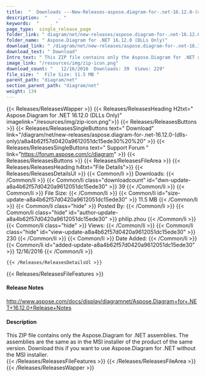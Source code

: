 ```yaml
---
title:  "  Downloads ---New-Releases-aspose.diagram-for-.net-16.12.0-(dlls-only) . " 
description:  "    . " 
keywords:  "    . " 
page_type:  single_release_page
folder_link: " diagram/net/new-releases/aspose.diagram-for-.net-16.12.0-(dlls-only)/"
folder_name: " Aspose.Diagram for .NET 16.12.0 (DLLs Only)"
download_link: " /diagram/net/new-releases/aspose.diagram-for-.net-16.12.0-(dlls-only)/a8a4b62f57d0420a9612051dc15ede30"
download_text: " Download"
Intro_text: " This ZIP file contains only the Aspose.Diagram for .NET assemblies. The assembli..."
image_link: "/resources/img/zip-icon.png"
download_count: "   12/16/2016  Downloads: 39  Views: 229"
file_size: "  File Size: 11.5 MB "
parent_path: "diagram/net"
section_parent_path: "diagram/net"
weight: 134 
---
```


{{< Releases/ReleasesWapper >}}
  {{< Releases/ReleasesHeading H2txt=" Aspose.Diagram for .NET 16.12.0 (DLLs Only)" imagelink="/resources/img/zip-icon.png">}}
  {{< Releases/ReleasesButtons >}}
    {{< Releases/ReleasesSingleButtons text=" Download" link="/diagram/net/new-releases/aspose.diagram-for-.net-16.12.0-(dlls-only)/a8a4b62f57d0420a9612051dc15ede30%20%20" >}}
    {{< Releases/ReleasesSingleButtons text=" Support Forum " link="https://forum.aspose.com/c/diagram" >}}
  {{< Releases/ReleasesButtons >}}
  {{< Releases/ReleasesFileArea >}}
    {{< Releases/ReleasesHeading h4txt="File Details">}}
    {{< Releases/ReleasesDetailsUl >}}
            {{< Common/li  >}} Downloads: {{< /Common/li >}} 
      {{< Common/li class="downloadcount" id="dwn-update-a8a4b62f57d0420a9612051dc15ede30" >}} 39 {{< /Common/li >}} 
      {{< Common/li  >}} File Size: {{< /Common/li >}} 
      {{< Common/li id="size-update-a8a4b62f57d0420a9612051dc15ede30" >}} 11.5 MB {{< /Common/li >}} 
      {{< Common/li  class="hide" >}} Posted By: {{< /Common/li >}} 
      {{< Common/li class="hide" id="author-update-a8a4b62f57d0420a9612051dc15ede30" >}} philip.zhou {{< /Common/li >}} 
      {{< Common/li class="hide"  >}} Views: {{< /Common/li >}} 
      {{< Common/li class="hide" id="view-update-a8a4b62f57d0420a9612051dc15ede30" >}} 230 {{< /Common/li >}} 
      {{< Common/li  >}} Date Added: {{< /Common/li >}} 
      {{< Common/li id="added-update-a8a4b62f57d0420a9612051dc15ede30" >}} 12/16/2016 {{< /Common/li >}} 

    {{< /Releases/ReleasesDetailsUl >}}

  {{< Releases/ReleasesFileFeatures >}}
      <h4>Release Notes</h4><div><a href="http://www.aspose.com/docs/display/diagramnet/Aspose.Diagram+for+.NET+16.12.0+Release+Notes">http://www.aspose.com/docs/display/diagramnet/Aspose.Diagram+for+.NET+16.12.0+Release+Notes</a></div><h4>Description</h4><div class="HTMLDescription">This ZIP file contains only the Aspose.Diagram for .NET assemblies. The assemblies are the same as in the MSI installer of the product of the same version. Download this if you want to use Aspose.Diagram for .NET without the MSI installer.</div>
  {{< /Releases/ReleasesFileFeatures >}}
 {{< /Releases/ReleasesFileArea >}}
{{< /Releases/ReleasesWapper >}}


